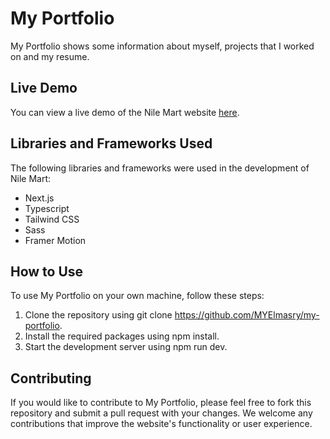 # My Portfolio

My Portfolio shows some information about myself, projects that I worked on and my resume.

## Live Demo

You can view a live demo of the Nile Mart website [here](https://my-portfolio-myelmasry.vercel.app/).

## Libraries and Frameworks Used

The following libraries and frameworks were used in the development of Nile Mart:

- Next.js
- Typescript
- Tailwind CSS
- Sass
- Framer Motion

## How to Use

To use My Portfolio on your own machine, follow these steps:

1. Clone the repository using git clone https://github.com/MYElmasry/my-portfolio.
2. Install the required packages using npm install.
3. Start the development server using npm run dev.

## Contributing

If you would like to contribute to My Portfolio, please feel free to fork this repository and submit a pull request with your changes. We welcome any contributions that improve the website's functionality or user experience.
